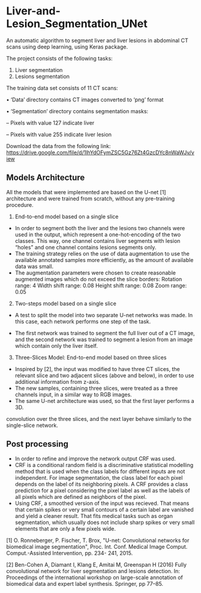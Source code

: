 # Liver-and-Lesion_Segmentation_UNet

An automatic algorithm to segment liver and liver lesions in abdominal CT scans using deep learning, using Keras package.

The project consists of the following tasks:
1. Liver segmentation
2. Lesions segmentation

The training data set consists of 11 CT scans:

• ‘Data’ directory contains CT images converted to ‘png’ format

• ‘Segmentation’ directory contains segmentation masks:

– Pixels with value 127 indicate liver

– Pixels with value 255 indicate liver lesion

Download the data from the following link: https://drive.google.com/file/d/1lhYdOFymZSC5Gz76Zt4GzcDYc8nWaWJv/view


## Models Architecture
All the models that were implemented are based on the U-net [1] architecture and were trained from scratch, without any pre-training procedure.

1. End-to-end model based on a single slice
- In order to segment both the liver and the lesions two channels were used in the output, which represent a one-hot-encoding of the two classes. This way, one channel contains liver segments with lesion “holes” and one channel contains lesions segments only.
- The training strategy relies on the use of data augmentation to use the available annotated samples more efficiently, as the amount of available data was small.
- The augmentation parameters were chosen to create reasonable augmented images which do not exceed the slice borders:
  Rotation range: 4
  Width shift range: 0.08
  Height shift range: 0.08
  Zoom range: 0.05

2. Two-steps model based on a single slice
- A test to split the model into two separate U-net networks was made. In this case, each network performs one step of the task.

- The first network was trained to segment the full liver out of a CT image, and the second network was trained to segment a lesion from an image which contain
only the liver itself.

3. Three-Slices Model: End-to-end model based on three slices
- Inspired by [2], the input was modified to have three CT slices, the relevant slice and two adjacent slices (above and below), in order to use additional
information from z-axis.
- The new samples, containing three slices, were treated as a three channels input, in a similar way to RGB images.
- The same U-net architecture was used, so that the first layer performs a 3D.

convolution over the three slices, and the next layer behave similarly to the single-slice network.

## Post processing
- In order to refine and improve the network output CRF was used.
- CRF is a conditional random field is a discriminative statistical modelling method that is used when the class labels for different inputs are not independent. For image
segmentation, the class label for each pixel depends on the label of its neighboring pixels.
A CRF provides a class prediction for a pixel considering the pixel label as well as the labels of all pixels which are defined as neighbors of the pixel.
- Using CRF, a smoothed version of the input was recieved. That means that certain spikes or very small contours of a certain label are vanished and yield a cleaner result. That fits medical tasks such as organ segmentation, which usually does not include sharp spikes or very small elements that are only a few pixels wide.



[1] O. Ronneberger, P. Fischer, T. Brox, "U-net: Convolutional networks for biomedical image segmentation", Proc. Int. Conf. Medical Image Comput. Comput.-Assisted Intervention, pp. 234-
241, 2015.

[2] Ben-Cohen A, Diamant I, Klang E, Amitai M, Greenspan H (2016) Fully convolutional network for liver segmentation and lesions detection. In: Proceedings of the international workshop on large-scale annotation of biomedical data and expert label synthesis. Springer, pp 77–85.
